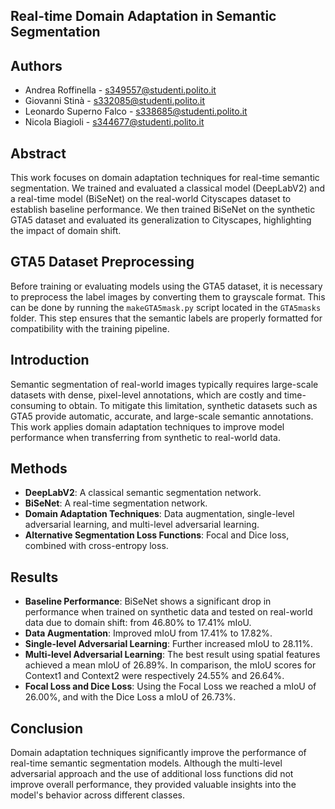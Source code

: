 
## Real-time Domain Adaptation in Semantic Segmentation

## Authors  
- Andrea Roffinella - s349557@studenti.polito.it  
- Giovanni Stinà - s332085@studenti.polito.it  
- Leonardo Superno Falco - s338685@studenti.polito.it  
- Nicola Biagioli - s344677@studenti.polito.it  

## Abstract  
This work focuses on domain adaptation techniques for real-time semantic segmentation. We trained and evaluated a classical model (DeepLabV2) and a real-time model (BiSeNet) on the real-world Cityscapes dataset to establish baseline performance. We then trained BiSeNet on the synthetic GTA5 dataset and evaluated its generalization to Cityscapes, highlighting the impact of domain shift.

## GTA5 Dataset Preprocessing
Before training or evaluating models using the GTA5 dataset, it is necessary to preprocess the label images by converting them to grayscale format. This can be done by running the `makeGTA5mask.py` script located in the `GTA5masks` folder. This step ensures that the semantic labels are properly formatted for compatibility with the training pipeline.

## Introduction  
Semantic segmentation of real-world images typically requires large-scale datasets with dense, pixel-level annotations, which are costly and time-consuming to obtain. To mitigate this limitation, synthetic datasets such as GTA5 provide automatic, accurate, and large-scale semantic annotations. This work applies domain adaptation techniques to improve model performance when transferring from synthetic to real-world data.

## Methods  
- **DeepLabV2**: A classical semantic segmentation network.  
- **BiSeNet**: A real-time segmentation network.  
- **Domain Adaptation Techniques**: Data augmentation, single-level adversarial learning, and multi-level adversarial learning.  
- **Alternative Segmentation Loss Functions**: Focal and Dice loss, combined with cross-entropy loss.

## Results  
- **Baseline Performance**: BiSeNet shows a significant drop in performance when trained on synthetic data and tested on real-world data due to domain shift: from 46.80% to 17.41% mIoU.  
- **Data Augmentation**: Improved mIoU from 17.41% to 17.82%.  
- **Single-level Adversarial Learning**: Further increased mIoU to 28.11%.  
- **Multi-level Adversarial Learning**: The best result using spatial features achieved a mean mIoU of 26.89%. In comparison, the mIoU scores for Context1 and Context2 were respectively 24.55% and 26.64%.  
- **Focal Loss and Dice Loss**: Using the Focal Loss we reached a mIoU of 26.00%, and with the Dice Loss a mIoU of 26.73%.

## Conclusion  
Domain adaptation techniques significantly improve the performance of real-time semantic segmentation models. Although the multi-level adversarial approach and the use of additional loss functions did not improve overall performance, they provided valuable insights into the model's behavior across different classes.
